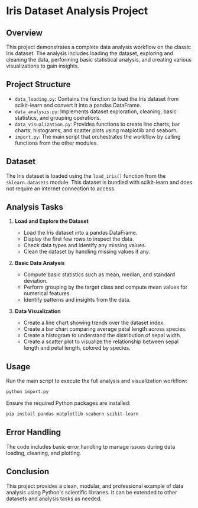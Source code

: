 # Iris Dataset Analysis Project

## Overview

This project demonstrates a complete data analysis workflow on the classic Iris dataset. The analysis includes loading the dataset, exploring and cleaning the data, performing basic statistical analysis, and creating various visualizations to gain insights.

## Project Structure

- `data_loading.py`: Contains the function to load the Iris dataset from scikit-learn and convert it into a pandas DataFrame.
- `data_analysis.py`: Implements dataset exploration, cleaning, basic statistics, and grouping operations.
- `data_visualization.py`: Provides functions to create line charts, bar charts, histograms, and scatter plots using matplotlib and seaborn.
- `import.py`: The main script that orchestrates the workflow by calling functions from the other modules.

## Dataset

The Iris dataset is loaded using the `load_iris()` function from the `sklearn.datasets` module. This dataset is bundled with scikit-learn and does not require an internet connection to access.

## Analysis Tasks

1. **Load and Explore the Dataset**
   - Load the Iris dataset into a pandas DataFrame.
   - Display the first few rows to inspect the data.
   - Check data types and identify any missing values.
   - Clean the dataset by handling missing values if any.

2. **Basic Data Analysis**
   - Compute basic statistics such as mean, median, and standard deviation.
   - Perform grouping by the target class and compute mean values for numerical features.
   - Identify patterns and insights from the data.

3. **Data Visualization**
   - Create a line chart showing trends over the dataset index.
   - Create a bar chart comparing average petal length across species.
   - Create a histogram to understand the distribution of sepal width.
   - Create a scatter plot to visualize the relationship between sepal length and petal length, colored by species.

## Usage

Run the main script to execute the full analysis and visualization workflow:

```bash
python import.py
```

Ensure the required Python packages are installed:

```bash
pip install pandas matplotlib seaborn scikit-learn
```

## Error Handling

The code includes basic error handling to manage issues during data loading, cleaning, and plotting.

## Conclusion

This project provides a clean, modular, and professional example of data analysis using Python's scientific libraries. It can be extended to other datasets and analysis tasks as needed.
